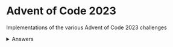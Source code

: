 # Advent of Code 2023

Implementations of the various Advent of Code 2023 challenges

<details>
<summary>Answers</summary>
Day 1, Part 1: 53974 (Rust)
<br>
Day 1, Part 2: 52840 (Rust)
<br>
Day 2, Part 1: 2149 (Rust)
<br>
Day 2, Part 2: 71274 (Rust)
</details>
